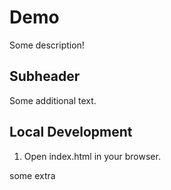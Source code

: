 # Demo

Some description!

## Subheader

Some additional text.

## Local Development

1. Open index.html in your browser.


some extra